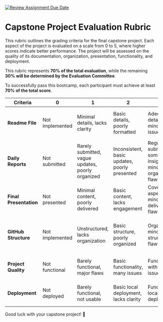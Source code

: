 [![Review Assignment Due Date](https://classroom.github.com/assets/deadline-readme-button-22041afd0340ce965d47ae6ef1cefeee28c7c493a6346c4f15d667ab976d596c.svg)](https://classroom.github.com/a/C-PmOpVZ)
# Capstone Project Evaluation Rubric

This rubric outlines the grading criteria for the final capstone project. Each aspect of the project is evaluated on a scale from 0 to 5, where higher scores indicate better performance. The project will be assessed on the quality of its documentation, organization, presentation, functionality, and deployment.

This rubric represents **70% of the total evaluation**, while the remaining **30% will be determined by the Evaluation Committee**.

To successfully pass this bootcamp, each participant must achieve at least **70% of the total score**.

| **Criteria**            | **0**                      | **1**                                | **2**                                   | **3**                                     | **4**                                      | **5**                                      |
|--------------------------|----------------------------|--------------------------------------|----------------------------------------|------------------------------------------|------------------------------------------|------------------------------------------|
| **Readme File**          | Not implemented           | Minimal details, lacks clarity       | Basic details, poorly formatted        | Adequate details, minor clarity issues   | Well-detailed, minor formatting issues   | Comprehensive, well-organized, error-free |
| **Daily Reports**        | Not submitted             | Rarely submitted, vague updates, poorly organized | Inconsistent, basic updates, poorly presented | Regular submissions, some useful insights, minor organization flaws | Regular and insightful updates, organized and presentable | Consistently detailed, reflective, well-organized, and highly presentable |
| **Final Presentation**   | Not presented             | Minimal content, poorly delivered    | Basic content, lacks engagement        | Covers key aspects, minor delivery flaws | Clear, engaging, lacks integrated demo   | Polished, engaging, includes an effective demo presentation |
| **GitHub Structure**     | Not implemented           | Unstructured, lacks organization    | Basic structure, poorly organized      | Organized, minor structural flaws        | Well-structured, minor issues, lacks demo presentation | Fully organized, clean, includes well-documented demo presentation |
| **Project Quality**      | Not functional            | Barely functional, major flaws       | Basic functionality, many issues       | Functional with minor issues             | High quality, minor polish required      | Exceptional quality, thoroughly polished |
| **Deployment**           | Not deployed              | Barely functional, not usable        | Basic local deployment, lacks clarity  | Functional local deployment              | Public deployment with minor issues | Fully functional public deployment |

Good luck with your capstone project! 🎉
